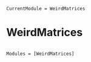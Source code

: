 ```@meta
CurrentModule = WeirdMatrices
```

# WeirdMatrices

```@index
```

```@autodocs
Modules = [WeirdMatrices]
```
